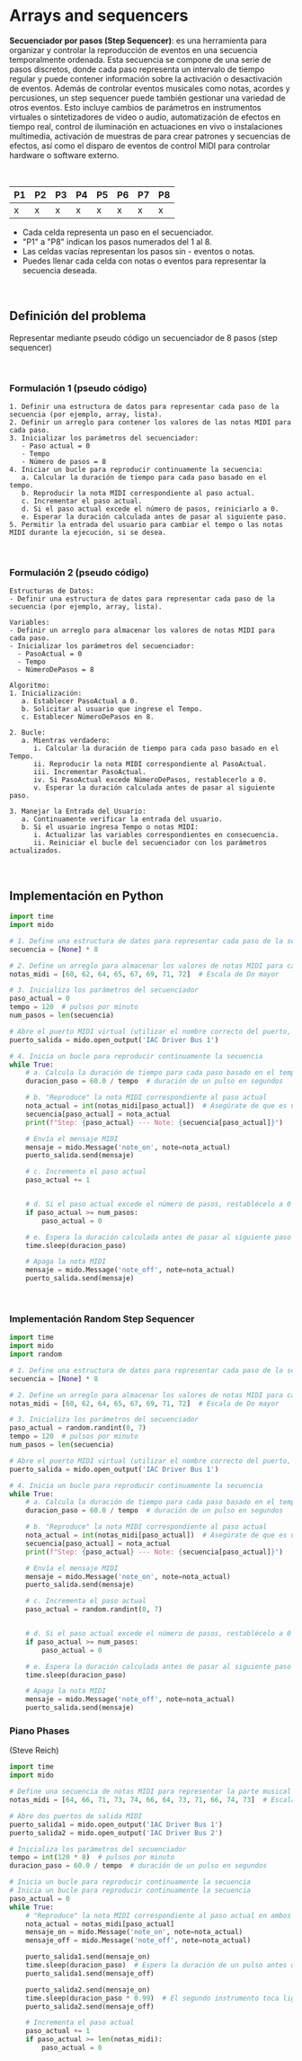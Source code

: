# Arrays and sequencers

**Secuenciador por pasos (Step Sequencer)**: es una herramienta para organizar y controlar la reproducción de eventos en una secuencia temporalmente ordenada. Esta secuencia se compone de una serie de pasos discretos, donde cada paso representa un intervalo de tiempo regular y puede contener información sobre la activación o desactivación de eventos.
Además de controlar eventos musicales como notas, acordes y percusiones, un step sequencer puede también gestionar una variedad de otros eventos. Esto incluye cambios de parámetros en instrumentos virtuales o sintetizadores de video o audio, automatización de efectos en tiempo real, control de iluminación en actuaciones en vivo o instalaciones multimedia, activación de muestras de para crear patrones y secuencias de efectos, así como el disparo de eventos de control MIDI para controlar hardware o software externo.

&nbsp;

| P1  | P2  | P3  | P4  | P5  | P6  | P7  | P8  |
| --- | --- | --- | --- | --- | --- | --- | --- |
| x   | x   | x   | x   | x   | x   | x   | x   |

- Cada celda representa un paso en el secuenciador.
- "P1" a "P8" indican los pasos numerados del 1 al 8.
- Las celdas vacías representan los pasos sin - eventos o notas.
- Puedes llenar cada celda con notas o eventos para representar la secuencia deseada.

&nbsp;

## Definición del problema

Representar mediante pseudo código un secuenciador de 8 pasos (step sequencer)

&nbsp;

### Formulación 1 (pseudo código)

```text
1. Definir una estructura de datos para representar cada paso de la secuencia (por ejemplo, array, lista).
2. Definir un arreglo para contener los valores de las notas MIDI para cada paso.
3. Inicializar los parámetros del secuenciador:
   - Paso actual = 0
   - Tempo
   - Número de pasos = 8
4. Iniciar un bucle para reproducir continuamente la secuencia:
   a. Calcular la duración de tiempo para cada paso basado en el tempo.
   b. Reproducir la nota MIDI correspondiente al paso actual.
   c. Incrementar el paso actual.
   d. Si el paso actual excede el número de pasos, reiniciarlo a 0.
   e. Esperar la duración calculada antes de pasar al siguiente paso.
5. Permitir la entrada del usuario para cambiar el tempo o las notas MIDI durante la ejecución, si se desea.
```

&nbsp;

### Formulación 2 (pseudo código)

```text
Estructuras de Datos:
- Definir una estructura de datos para representar cada paso de la secuencia (por ejemplo, array, lista).

Variables:
- Definir un arreglo para almacenar los valores de notas MIDI para cada paso.
- Inicializar los parámetros del secuenciador:
  - PasoActual = 0
  - Tempo
  - NúmeroDePasos = 8

Algoritmo:
1. Inicialización:
   a. Establecer PasoActual a 0.
   b. Solicitar al usuario que ingrese el Tempo.
   c. Establecer NúmeroDePasos en 8.

2. Bucle:
   a. Mientras verdadero:
      i. Calcular la duración de tiempo para cada paso basado en el Tempo.
      ii. Reproducir la nota MIDI correspondiente al PasoActual.
      iii. Incrementar PasoActual.
      iv. Si PasoActual excede NúmeroDePasos, restablecerlo a 0.
      v. Esperar la duración calculada antes de pasar al siguiente paso.

3. Manejar la Entrada del Usuario:
   a. Continuamente verificar la entrada del usuario.
   b. Si el usuario ingresa Tempo o notas MIDI:
      i. Actualizar las variables correspondientes en consecuencia.
      ii. Reiniciar el bucle del secuenciador con los parámetros actualizados.
```

&nbsp;

## Implementación en Python

```python
import time
import mido

# 1. Define una estructura de datos para representar cada paso de la secuencia (8 pasos)
secuencia = [None] * 8

# 2. Define un arreglo para almacenar los valores de notas MIDI para cada paso
notas_midi = [60, 62, 64, 65, 67, 69, 71, 72]  # Escala de Do mayor

# 3. Inicializa los parámetros del secuenciador
paso_actual = 0
tempo = 120  # pulsos por minuto
num_pasos = len(secuencia)

# Abre el puerto MIDI virtual (utilizar el nombre correcto del puerto, ver MIDI_port_name.py)
puerto_salida = mido.open_output('IAC Driver Bus 1')

# 4. Inicia un bucle para reproducir continuamente la secuencia
while True:
    # a. Calcula la duración de tiempo para cada paso basado en el tempo
    duracion_paso = 60.0 / tempo  # duración de un pulso en segundos

    # b. "Reproduce" la nota MIDI correspondiente al paso actual
    nota_actual = int(notas_midi[paso_actual])  # Asegúrate de que es un entero
    secuencia[paso_actual] = nota_actual
    print(f"Step: {paso_actual} --- Note: {secuencia[paso_actual]}")

    # Envía el mensaje MIDI
    mensaje = mido.Message('note_on', note=nota_actual)
    puerto_salida.send(mensaje)

    # c. Incrementa el paso actual
    paso_actual += 1


    # d. Si el paso actual excede el número de pasos, restablécelo a 0
    if paso_actual >= num_pasos:
        paso_actual = 0

    # e. Espera la duración calculada antes de pasar al siguiente paso
    time.sleep(duracion_paso)

    # Apaga la nota MIDI
    mensaje = mido.Message('note_off', note=nota_actual)
    puerto_salida.send(mensaje)
```

&nbsp;

### Implementación Random Step Sequencer

```python
import time
import mido
import random

# 1. Define una estructura de datos para representar cada paso de la secuencia (8 pasos)
secuencia = [None] * 8

# 2. Define un arreglo para almacenar los valores de notas MIDI para cada paso
notas_midi = [60, 62, 64, 65, 67, 69, 71, 72]  # Escala de Do mayor

# 3. Inicializa los parámetros del secuenciador
paso_actual = random.randint(0, 7)
tempo = 120  # pulsos por minuto
num_pasos = len(secuencia)

# Abre el puerto MIDI virtual (utilizar el nombre correcto del puerto, ver MIDI_port_name.py)
puerto_salida = mido.open_output('IAC Driver Bus 1')

# 4. Inicia un bucle para reproducir continuamente la secuencia
while True:
    # a. Calcula la duración de tiempo para cada paso basado en el tempo
    duracion_paso = 60.0 / tempo  # duración de un pulso en segundos

    # b. "Reproduce" la nota MIDI correspondiente al paso actual
    nota_actual = int(notas_midi[paso_actual])  # Asegúrate de que es un entero
    secuencia[paso_actual] = nota_actual
    print(f"Step: {paso_actual} --- Note: {secuencia[paso_actual]}")

    # Envía el mensaje MIDI
    mensaje = mido.Message('note_on', note=nota_actual)
    puerto_salida.send(mensaje)

    # c. Incrementa el paso actual
    paso_actual = random.randint(0, 7)


    # d. Si el paso actual excede el número de pasos, restablécelo a 0
    if paso_actual >= num_pasos:
        paso_actual = 0

    # e. Espera la duración calculada antes de pasar al siguiente paso
    time.sleep(duracion_paso)

    # Apaga la nota MIDI
    mensaje = mido.Message('note_off', note=nota_actual)
    puerto_salida.send(mensaje)
```

### Piano Phases

(Steve Reich)


```python
import time
import mido

# Define una secuencia de notas MIDI para representar la parte musical
notas_midi = [64, 66, 71, 73, 74, 66, 64, 73, 71, 66, 74, 73]  # Escala de Do mayor

# Abre dos puertos de salida MIDI
puerto_salida1 = mido.open_output('IAC Driver Bus 1')
puerto_salida2 = mido.open_output('IAC Driver Bus 2')

# Inicializa los parámetros del secuenciador
tempo = int(120 * 8)  # pulsos por minuto
duracion_paso = 60.0 / tempo  # duración de un pulso en segundos

# Inicia un bucle para reproducir continuamente la secuencia
# Inicia un bucle para reproducir continuamente la secuencia
paso_actual = 0
while True:
    # "Reproduce" la nota MIDI correspondiente al paso actual en ambos instrumentos
    nota_actual = notas_midi[paso_actual]
    mensaje_on = mido.Message('note_on', note=nota_actual)
    mensaje_off = mido.Message('note_off', note=nota_actual)

    puerto_salida1.send(mensaje_on)
    time.sleep(duracion_paso)  # Espera la duración de un pulso antes de pasar al siguiente paso
    puerto_salida1.send(mensaje_off)

    puerto_salida2.send(mensaje_on)
    time.sleep(duracion_paso * 0.99)  # El segundo instrumento toca ligeramente más rápido
    puerto_salida2.send(mensaje_off)

    # Incrementa el paso actual
    paso_actual += 1
    if paso_actual >= len(notas_midi):
        paso_actual = 0
```

&nbsp;

